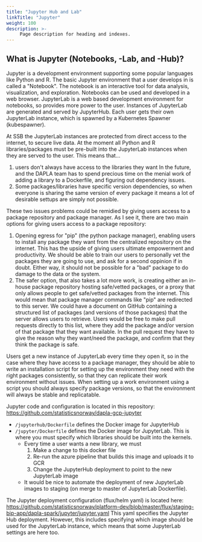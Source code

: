 ```yaml
---
title: "Jupyter Hub and Lab"
linkTitle: "Jupyter"
weight: 100
description: >-
     Page description for heading and indexes.
---
```


## What is Jupyter (Notebooks, -Lab, and -Hub)?

Jupyter is a development environment supporting some popular languages like Python and R. The basic Jupyter environment that a user develops in is called a "Notebook". The notebook is an interactive tool for data analysis, visualization, and exploration. Notebooks can be used and developed in a web browser. JupyterLab is a web based development environment for notebooks, so provides more power to the user. Instances of JupyterLab are generated and served by JupyterHub. Each user gets their own JupyterLab instance, which is spawned by a Kubernetes Spawner (kubespawner).

At SSB the JupyterLab instances are protected from direct access to the internet, to secure live data. At the moment all Python and R libraries/packages must be pre-built into the JupyterLab instances when they are served to the user. This means that...
1. users don't always have access to the libraries they want In the future, and the DAPLA team has to spend precious time on the menial work of adding a library to a Dockerfile, and figuring out dependency issues. 
2. Some packages/libraries have specific version dependencies, so when everyone is sharing the same version of every package it means a lot of desirable settups are simply not possible. 

These two issues problems could be remidied by giving users access to a package repository and package manager. As I see it, there are two main options for giving users access to a package repository: 
1. Opening egress for "pip" (the python package manager), enabling users to install any package they want from the centralized repository on the internet. This has the upside of giving users ultimate empowerment and productivity. We should be able to train our users to personally vet the packages they are going to use, and ask for a second oppinion if in doubt. Either way, it should not be possible for a "bad" package to do damage to the data or the system.
2. The safer option, that also takes a lot more work, is creating either an in-house package repository hosting safe/vetted packages, or a proxy that only allows people to get safe/vetted packages from the internet. This would mean that package manager commands like "pip" are redirected to this server. We could have a document on GitHub containing a structured list of packages (and versions of those packages) that the server allows users to retrieve. Users would be free to make pull requests directly to this list, where they add the package and/or version of that package that they want available. In the pull request they have to give the reason why they want/need the package, and confirm that they think the package is safe. 

Users get a new instance of JupyterLab every time they open it, so in the case where they have access to a package manager, they should be able to write an installation script for setting up the environment they need with the right packages consistently, so that they can replicate their work environment without issues. When setting up a work environment using a script you should always specify package versions, so that the environment will always be stable and replicatable. 

Jupyter code and configuration is located in this repository: https://github.com/statisticsnorway/dapla-gcp-jupyter
- `/jupyterhub/Dockerfile` defines the Docker image for JupyterHub
- `/jupyter/Dockerfile` defines the Docker image for JupyterLab. This is where you must specify which libraries should be built into the kernels. 
     - Every time a user wants a new library, we must 
          1. Make a change to this docker file 
          2. Re-run the azure pipeline that builds this image and uploads it to GCR 
          3. Change the JupyterHub deployment to point to the new JupyterLab image
	- It would be nice to automate the deployment of new JupyterLab images to staging (on merge to master of JupyterLab Dockerfile).

The Jupyter deployment configuration (flux/helm yaml) is located here: https://github.com/statisticsnorway/platform-dev/blob/master/flux/staging-bip-app/dapla-spark/jupyter/jupyter.yaml
This yaml specifies the Jupyter Hub deployment. However, this includes specifying which image should be used for the JupyterLab instance, which means that some JupyterLab settings are here too.
